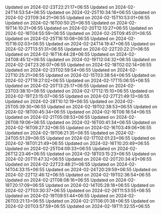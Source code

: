 
Updated on 2024-02-23T22:21:17+06:55
Updated on 2024-02-24T14:53:54+06:55
Updated on 2024-02-25T10:34:16+06:55
Updated on 2024-02-23T09:34:21+06:55
Updated on 2024-02-15T10:53:01+06:55
Updated on 2024-02-16T00:50:25+06:55
Updated on 2024-02-19T14:10:21+06:55
Updated on 2024-02-20T12:13:27+06:55
Updated on 2024-02-16T04:55:59+06:55
Updated on 2024-02-25T09:45:01+06:55
Updated on 2024-02-25T16:10:08+06:55
Updated on 2024-02-15T16:02:03+06:55
Updated on 2024-02-24T14:19:47+06:55
Updated on 2024-02-27T13:51:31+06:55
Updated on 2024-02-22T20:22:21+06:55
Updated on 2024-02-16T14:44:28+06:55
Updated on 2024-02-24T08:45:12+06:55
Updated on 2024-02-19T12:04:32+06:55
Updated on 2024-02-24T23:26:07+06:55
Updated on 2024-02-18T02:02:14+06:55
Updated on 2024-02-23T02:59:54+06:55
Updated on 2024-02-22T10:25:21+06:55
Updated on 2024-02-15T03:38:54+06:55
Updated on 2024-02-27T19:27:02+06:55
Updated on 2024-02-17T15:06:55+06:55
Updated on 2024-02-20T13:25:17+06:55
Updated on 2024-02-23T03:38:10+06:55
Updated on 2024-02-17T12:15:10+06:55
Updated on 2024-02-19T23:15:07+06:55
Updated on 2024-02-27T21:49:13+06:55
Updated on 2024-02-28T10:12:19+06:55
Updated on 2024-02-25T05:39:30+06:55
Updated on 2024-02-19T02:38:53+06:55
Updated on 2024-02-18T00:45:34+06:55
Updated on 2024-02-16T06:18:54+06:55
Updated on 2024-02-21T05:08:53+06:55
Updated on 2024-02-26T06:19:06+06:55
Updated on 2024-02-16T00:41:34+06:55
Updated on 2024-02-16T09:27:32+06:55
Updated on 2024-02-16T03:49:06+06:55
Updated on 2024-02-19T06:21:35+06:55
Updated on 2024-02-24T05:51:29+06:55
Updated on 2024-02-17T02:01:23+06:55
Updated on 2024-02-18T01:21:49+06:55
Updated on 2024-02-16T10:20:49+06:55
Updated on 2024-02-25T04:09:33+06:55
Updated on 2024-02-26T12:23:46+06:55
Updated on 2024-02-18T03:15:23+06:55
Updated on 2024-02-20T11:47:32+06:55
Updated on 2024-02-20T20:34:43+06:55
Updated on 2024-02-22T23:48:21+06:55
Updated on 2024-02-14T04:33:15+06:55
Updated on 2024-02-24T20:29:59+06:55
Updated on 2024-02-22T12:46:12+06:55
Updated on 2024-02-19T02:36:54+06:55
Updated on 2024-02-21T08:08:16+06:55
Updated on 2024-02-18T20:17:09+06:55
Updated on 2024-02-14T05:28:18+06:55
Updated on 2024-02-27T03:30:37+06:55
Updated on 2024-02-26T11:53:55+06:55
Updated on 2024-02-19T09:51:44+06:55
Updated on 2024-02-26T03:21:13+06:55
Updated on 2024-02-21T06:01:38+06:55
Updated on 2024-02-20T03:57:59+06:55
Updated on 2024-02-19T11:32:55+06:55